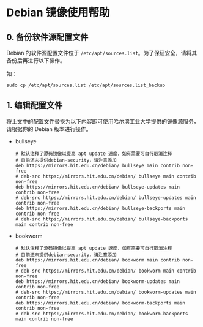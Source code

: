 # Debian 镜像使用帮助

## 0. 备份软件源配置文件

Debian 的软件源配置文件位于 `/etc/apt/sources.list`。为了保证安全，请将其备份后再进行以下操作。

如：

```shell
sudo cp /etc/apt/sources.list /etc/apt/sources.list_backup
```

## 1. 编辑配置文件

将上文中的配置文件替换为以下内容即可使用哈尔滨工业大学提供的镜像源服务，请根据你的 Debian 版本进行操作。

+ bullseye

  ```shell
  # 默认注释了源码镜像以提高 apt update 速度，如有需要可自行取消注释
  # 目前还未提供debian-security，请注意添加
  deb https://mirrors.hit.edu.cn/debian/ bullseye main contrib non-free
  # deb-src https://mirrors.hit.edu.cn/debian/ bullseye main contrib non-free
  deb https://mirrors.hit.edu.cn/debian/ bullseye-updates main contrib non-free
  # deb-src https://mirrors.hit.edu.cn/debian/ bullseye-updates main contrib non-free
  deb https://mirrors.hit.edu.cn/debian/ bullseye-backports main contrib non-free
  # deb-src https://mirrors.hit.edu.cn/debian/ bullseye-backports main contrib non-free
  ```

+ bookworm

  ```shell
  # 默认注释了源码镜像以提高 apt update 速度，如有需要可自行取消注释
  # 目前还未提供debian-security，请注意添加
  deb https://mirrors.hit.edu.cn/debian/ bookworm main contrib non-free
  # deb-src https://mirrors.hit.edu.cn/debian/ bookworm main contrib non-free
  deb https://mirrors.hit.edu.cn/debian/ bookworm-updates main contrib non-free
  # deb-src https://mirrors.hit.edu.cn/debian/ bookworm-updates main contrib non-free
  deb https://mirrors.hit.edu.cn/debian/ bookworm-backports main contrib non-free
  # deb-src https://mirrors.hit.edu.cn/debian/ bookworm-backports main contrib non-free
  ```


